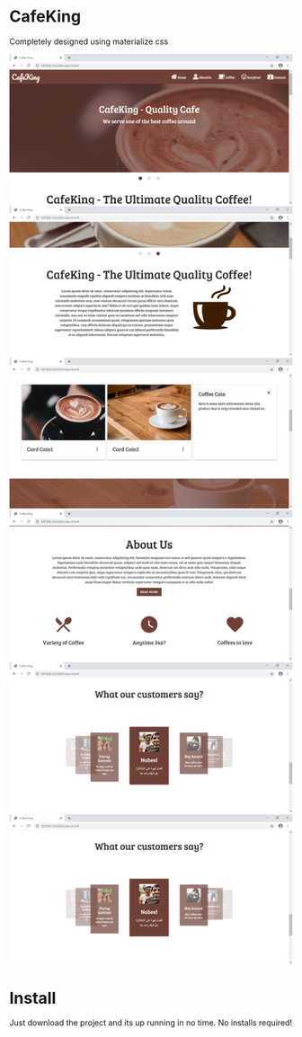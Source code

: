 # CafeKing
Completely designed using materialize css

![](screenshots/s1.png)
![](screenshots/s2.png)
![](screenshots/s3.png)
![](screenshots/s4.png)
![](screenshots/s5.png)
![](screenshots/s5.png)


# Install
Just download the project and its up running in no time. No installs required!
